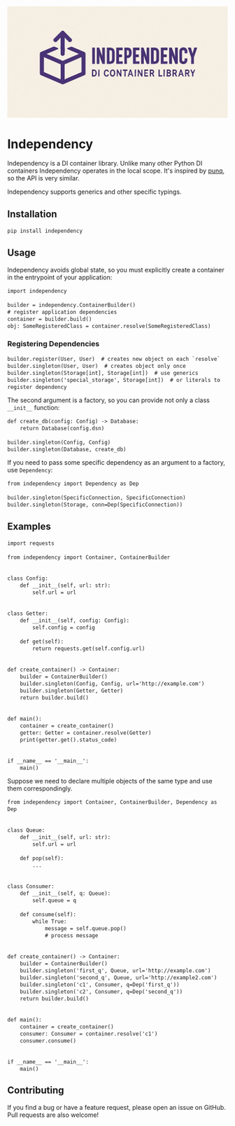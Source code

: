 ![Independency](img/logo.jpg)
# Independency
Independency is a DI container library. Unlike many other Python DI containers Independency operates in the local scope. It's inspired by [punq](https://github.com/bobthemighty/punq), so the API is very similar.

Independency supports generics and other specific typings.


## Installation

```bash
pip install independency
```

## Usage
Independency avoids global state, so you must explicitly create a container in the entrypoint of your application:

```python3
import independency

builder = independency.ContainerBuilder()
# register application dependencies
container = builder.build()
obj: SomeRegisteredClass = container.resolve(SomeRegisteredClass)
```

### Registering Dependencies

```python3
builder.register(User, User)  # creates new object on each `resolve`
builder.singleton(User, User)  # creates object only once
builder.singleton(Storage[int], Storage[int])  # use generics
builder.singleton('special_storage', Storage[int])  # or literals to register dependency
```

The second argument is a factory, so you can provide not only a class `__init__` function:

```python3
def create_db(config: Config) -> Database:
    return Database(config.dsn)

builder.singleton(Config, Config)
builder.singleton(Database, create_db)
```

If you need to pass some specific dependency as an argument to a factory, use `Dependency`:

```python3
from independency import Dependency as Dep

builder.singleton(SpecificConnection, SpecificConnection)
builder.singleton(Storage, conn=Dep(SpecificConnection))
```

## Examples
```python3
import requests

from independency import Container, ContainerBuilder


class Config:
    def __init__(self, url: str):
        self.url = url


class Getter:
    def __init__(self, config: Config):
        self.config = config

    def get(self):
        return requests.get(self.config.url)


def create_container() -> Container:
    builder = ContainerBuilder()
    builder.singleton(Config, Config, url='http://example.com')
    builder.singleton(Getter, Getter)
    return builder.build()


def main():
    container = create_container()
    getter: Getter = container.resolve(Getter)
    print(getter.get().status_code)


if __name__ == '__main__':
    main()
```

Suppose we need to declare multiple objects of the same type and use them correspondingly.

```python3
from independency import Container, ContainerBuilder, Dependency as Dep


class Queue:
    def __init__(self, url: str):
        self.url = url

    def pop(self):
        ...

    
class Consumer:
    def __init__(self, q: Queue):
        self.queue = q

    def consume(self):
        while True:
            message = self.queue.pop()
            # process message


def create_container() -> Container:
    builder = ContainerBuilder()
    builder.singleton('first_q', Queue, url='http://example.com')
    builder.singleton('second_q', Queue, url='http://example2.com')
    builder.singleton('c1', Consumer, q=Dep('first_q'))
    builder.singleton('c2', Consumer, q=Dep('second_q'))
    return builder.build()


def main():
    container = create_container()
    consumer: Consumer = container.resolve('c1')
    consumer.consume()


if __name__ == '__main__':
    main()
```

## Contributing

If you find a bug or have a feature request, please open an issue on GitHub. Pull requests are also welcome!
